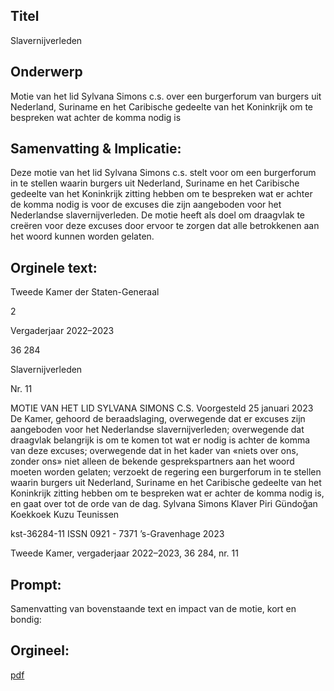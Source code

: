 ## Titel
Slavernijverleden
## Onderwerp
Motie van het lid Sylvana Simons c.s. over een burgerforum van burgers uit Nederland, Suriname en het Caribische gedeelte van het Koninkrijk om te bespreken wat achter de komma nodig is 
## Samenvatting & Implicatie:

Deze motie van het lid Sylvana Simons c.s. stelt voor om een burgerforum in te stellen waarin burgers uit Nederland, Suriname en het Caribische gedeelte van het Koninkrijk zitting hebben om te bespreken wat er achter de komma nodig is voor de excuses die zijn aangeboden voor het Nederlandse slavernijverleden. De motie heeft als doel om draagvlak te creëren voor deze excuses door ervoor te zorgen dat alle betrokkenen aan het woord kunnen worden gelaten.
## Orginele text:


Tweede Kamer der Staten-Generaal

2

Vergaderjaar 2022–2023

36 284

Slavernijverleden

Nr. 11

MOTIE VAN HET LID SYLVANA SIMONS C.S.
Voorgesteld 25 januari 2023
De Kamer,
gehoord de beraadslaging,
overwegende dat er excuses zijn aangeboden voor het Nederlandse
slavernijverleden;
overwegende dat draagvlak belangrijk is om te komen tot wat er nodig is
achter de komma van deze excuses;
overwegende dat in het kader van «niets over ons, zonder ons» niet alleen
de bekende gesprekspartners aan het woord moeten worden gelaten;
verzoekt de regering een burgerforum in te stellen waarin burgers uit
Nederland, Suriname en het Caribische gedeelte van het Koninkrijk zitting
hebben om te bespreken wat er achter de komma nodig is,
en gaat over tot de orde van de dag.
Sylvana Simons
Klaver
Piri
Gündoğan
Koekkoek
Kuzu
Teunissen

kst-36284-11
ISSN 0921 - 7371
’s-Gravenhage 2023

Tweede Kamer, vergaderjaar 2022–2023, 36 284, nr. 11


## Prompt:
Samenvatting van bovenstaande text en impact van de motie, kort en bondig:

## Orgineel:
[pdf](https://gegevensmagazijn.tweedekamer.nl/OData/v4/2.0/Document(d66efa67-6801-4112-8aa9-46d47c4540de)/resource)

